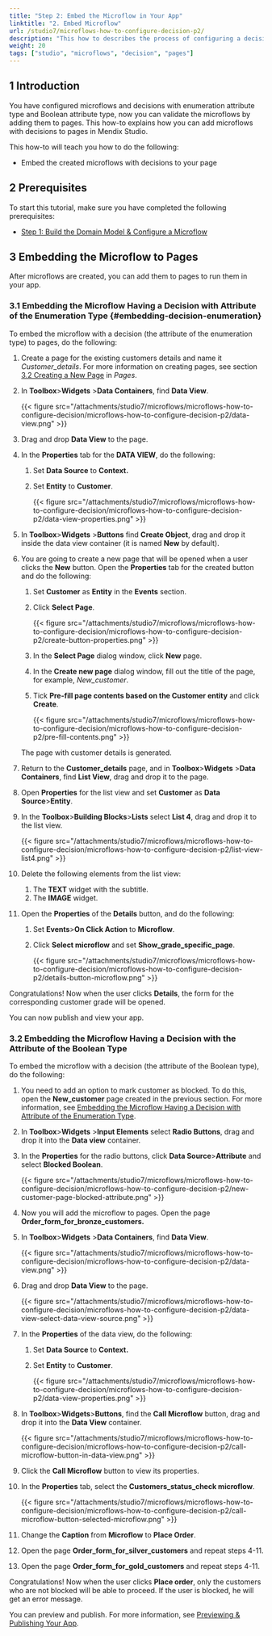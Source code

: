 ```yaml
---
title: "Step 2: Embed the Microflow in Your App"
linktitle: "2. Embed Microflow"
url: /studio7/microflows-how-to-configure-decision-p2/
description: "This how to describes the process of configuring a decision in in Mendix Studio."
weight: 20
tags: ["studio", "microflows", "decision", "pages"]
---
```


## 1 Introduction 

You have configured microflows and decisions with enumeration attribute type and Boolean attribute type, now you can validate the microflows by adding them to pages. This how-to explains how you can add microflows with decisions to pages in Mendix Studio. 

This how-to will teach you how to do the following:

* Embed the created microflows with decisions to your page

## 2 Prerequisites 

To start this tutorial, make sure you have completed the following prerequisites:

* [Step 1: Build the Domain Model & Configure a Microflow](/studio7/microflows-how-to-configure-decision-p1/)

## 3 Embedding the Microflow to Pages   

After microflows are created, you can add them to pages to run them in your app. 

### 3.1 Embedding the Microflow Having a Decision with Attribute of the Enumeration Type {#embedding-decision-enumeration} 

To embed the microflow with a decision (the attribute of the enumeration type) to pages, do the following:

1. Create a page for the existing customers details and name it *Customer_details*. For more information on creating pages, see section [3.2 Creating a New Page](/studio7/page-editor/) in *Pages*.
2. In **Toolbox**>**Widgets** >**Data Containers**, find **Data View**.

    {{< figure src="/attachments/studio7/microflows/microflows-how-to-configure-decision/microflows-how-to-configure-decision-p2/data-view.png" >}}

3. Drag and drop **Data View** to the page.
4. In the **Properties** tab for the **DATA VIEW**, do the following:<br/> 
    1. Set **Data Source** to **Context.**<br/>
    1. Set **Entity** to **Customer**.

        {{< figure src="/attachments/studio7/microflows/microflows-how-to-configure-decision/microflows-how-to-configure-decision-p2/data-view-properties.png" >}}

5. In **Toolbox**>**Widgets** >**Buttons** find **Create Object**, drag and drop it inside the data view container (it is named **New** by default).
6. You are going to create a new page that will be opened when a user clicks the **New** button. Open the **Properties** tab for the created button and do the following:<br/>
    1. Set **Customer** as **Entity** in the **Events** section.<br/>
    1. Click **Select Page**.<br/>

        {{< figure src="/attachments/studio7/microflows/microflows-how-to-configure-decision/microflows-how-to-configure-decision-p2/create-button-properties.png" >}} <br/>

    1. In the **Select Page** dialog window, click **New** page.<br/>
    1. In the **Create new page** dialog window, fill out the title of the page, for example, *New_customer*. <br/>
    1. Tick **Pre-fill page contents based on the Customer entity** and click **Create**.

        {{< figure src="/attachments/studio7/microflows/microflows-how-to-configure-decision/microflows-how-to-configure-decision-p2/pre-fill-contents.png" >}} 

    The page with customer details is generated.
7. Return to the **Customer_details** page, and in **Toolbox**>**Widgets** >**Data Containers**, find **List View**, drag and drop it to the page.
8. Open **Properties** for the list view and set **Customer** as **Data Source**>**Entity**.
9. In the **Toolbox**>**Building Blocks**>**Lists** select **List 4**, drag and drop it to the list view. 

    {{< figure src="/attachments/studio7/microflows/microflows-how-to-configure-decision/microflows-how-to-configure-decision-p2/list-view-list4.png" >}} 

10. Delete the following elements from the list view:<br/>
    1. The **TEXT** widget with the subtitle. <br/>
    1. The **IMAGE** widget.<br/>
11. Open the **Properties** of the **Details** button, and do the following:<br/>
    1. Set **Events**>**On Click Action** to **Microflow**.<br/>
    1. Click **Select microflow** and set **Show_grade_specific_page**.

        {{< figure src="/attachments/studio7/microflows/microflows-how-to-configure-decision/microflows-how-to-configure-decision-p2/details-button-microflow.png" >}} 

Congratulations! Now when the user clicks **Details**, the form for the corresponding customer grade will be opened. 

You can now publish and view your app.

### 3.2 Embedding the Microflow Having a Decision with the Attribute of the Boolean Type 

To embed the microflow with a decision (the attribute of the Boolean type), do the following:

1. You need to add an option to mark customer as blocked. To do this, open the **New_customer** page created in the previous section. For more information, see [Embedding the Microflow Having a Decision with Attribute of the Enumeration Type](#embedding-decision-enumeration).
2. In **Toolbox**>**Widgets** >**Input Elements** select **Radio Buttons**, drag and drop it into the **Data view** container.
3. In the **Properties** for the radio buttons, click **Data Source**>**Attribute** and select **Blocked Boolean**. 

    {{< figure src="/attachments/studio7/microflows/microflows-how-to-configure-decision/microflows-how-to-configure-decision-p2/new-customer-page-blocked-attribute.png" >}}

4. Now you will add the microflow to pages. Open the page **Order_form_for_bronze_customers.**
5. In **Toolbox**>**Widgets** >**Data Containers**, find **Data View**. 

    {{< figure src="/attachments/studio7/microflows/microflows-how-to-configure-decision/microflows-how-to-configure-decision-p2/data-view.png" >}}

6. Drag and drop **Data View** to the page.

    {{< figure src="/attachments/studio7/microflows/microflows-how-to-configure-decision/microflows-how-to-configure-decision-p2/data-view-select-data-view-source.png" >}}

7. In the **Properties** of the data view, do the following:<br/>
    1. Set **Data Source** to **Context.**<br/>
    1. Set **Entity** to **Customer**.

        {{< figure src="/attachments/studio7/microflows/microflows-how-to-configure-decision/microflows-how-to-configure-decision-p2/data-view-properties.png" >}}

8. In **Toolbox**>**Widgets**>**Buttons**, find the **Call Microflow** button, drag and drop it into the **Data View** container. 

    {{< figure src="/attachments/studio7/microflows/microflows-how-to-configure-decision/microflows-how-to-configure-decision-p2/call-microflow-button-in-data-view.png" >}}

9. Click the **Call Microflow** button to view its properties. 
10. In the **Properties** tab, select the **Customers_status_check microflow**. 

    {{< figure src="/attachments/studio7/microflows/microflows-how-to-configure-decision/microflows-how-to-configure-decision-p2/call-microflow-button-selected-microflow.png" >}}

11. Change the **Caption** from **Microflow** to **Place Order**. 
12. Open the page **Order_form_for_silver_customers** and repeat steps 4-11.
13. Open the page **Order_form_for_gold_customers** and repeat steps 4-11.

Congratulations! Now when the user clicks **Place order**, only the customers who are not blocked will be able to proceed. If the user is blocked, he will get an error message. 

You can preview and publish. For more information, see [Previewing & Publishing Your App](/studio7/publishing-app/).
